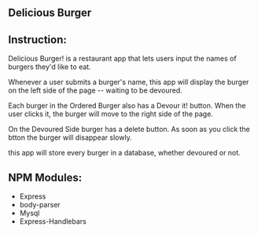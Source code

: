 ## Delicious Burger


 ## Instruction: 
 Delicious Burger! is a restaurant app that lets users input the names of burgers they'd like to eat.

Whenever a user submits a burger's name, this app will display the burger on the left side of the page -- waiting to be devoured.

Each burger in the Ordered Burger also has a Devour it! button. When the user clicks it, the burger will move to the right side of the page.

On the Devoured Side burger has a delete button. As soon as you click the btton the burger will disappear slowly.

this app will store every burger in a database, whether devoured or not.

## NPM Modules:
* Express
* body-parser
* Mysql
* Express-Handlebars


